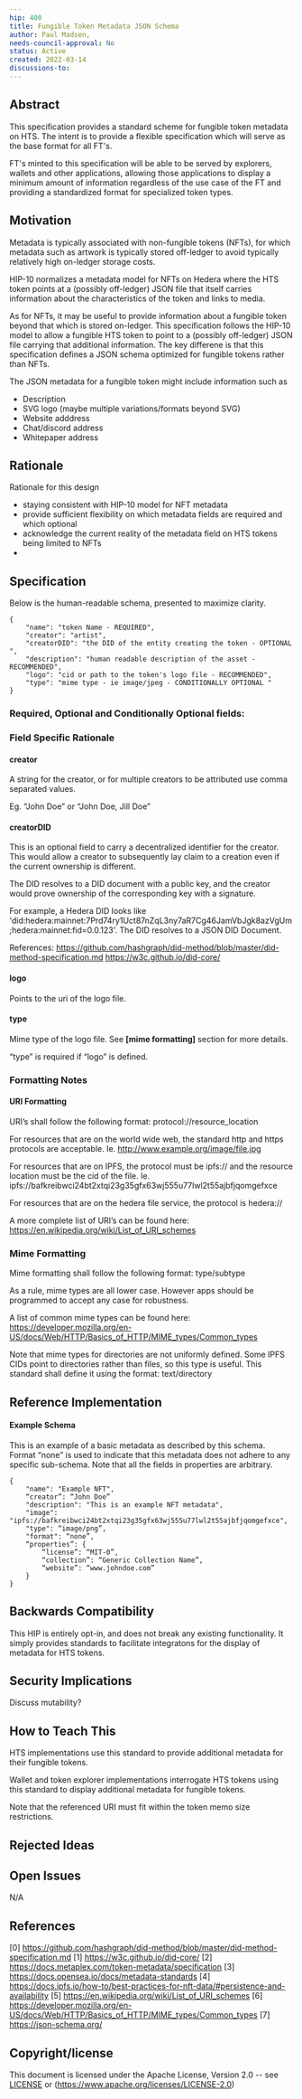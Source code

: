```yaml
---
hip: 400
title: Fungible Token Metadata JSON Schema
author: Paul Madsen, 
needs-council-approval: No
status: Active
created: 2022-03-14
discussions-to:
---
```


## Abstract

This specification provides a standard scheme for fungible token metadata on HTS. The intent is to provide a flexible specification which will serve as the base format for all FT's. 

FT's minted to this specification will be able to be served by explorers, wallets and other applications, allowing those applications to display a minimum amount of information regardless of the 
use case of the FT and providing a standardized format for specialized token types.

## Motivation

Metadata is typically associated with non-fungible tokens (NFTs), for which metadata such as artwork is typically stored off-ledger to avoid typically relatively high on-ledger storage costs. 

HIP-10 normalizes a metadata model for NFTs on Hedera  where the HTS token points at a (possibly off-ledger) JSON file that itself carries information about the characteristics of the token and links to media.

As for NFTs, it may be useful to provide information about a fungible token beyond that which is stored on-ledger. This specification follows the HIP-10 model to allow a fungible HTS token to point to a (possibly off-ledger) JSON file carrying that additional information. The key differene is that this specification defines a JSON schema optimized for fungible tokens rather than NFTs. 

The JSON metadata for a fungible token might include information such as

- Description 
- SVG logo (maybe multiple variations/formats beyond SVG)
- Website adddress
- Chat/discord address
- Whitepaper address


## Rationale

Rationale for this design

- staying consistent with HIP-10 model for NFT metadata
- provide sufficient flexibility on which metadata fields are required and which optional
- acknowledge the current reality of the metadata field on HTS tokens being limited to NFTs 
- 


## Specification

Below is the human-readable schema, presented to maximize clarity. 

```
{
    "name": "token Name - REQUIRED",
    "creator": "artist",
    "creatorDID": "the DID of the entity creating the token - OPTIONAL ",
    "description": "human readable description of the asset - RECOMMENDED",
    "logo": "cid or path to the token's logo file - RECOMMENDED",
    "type": "mime type - ie image/jpeg - CONDITIONALLY OPTIONAL "
}
```
### Required, Optional and Conditionally Optional fields:


### Field Specific Rationale

#### creator

A string for the creator, or for multiple creators to be attributed use comma separated values.

Eg. “John Doe” or “John Doe, Jill Doe”

#### creatorDID

This is an optional field to carry a decentralized identifier for the creator. This would allow a creator to subsequently lay claim to a creation even if the current ownership is different.

The DID resolves to a DID document with a public key, and the creator would prove ownership of the corresponding key with a signature.

For example, a Hedera DID looks like 'did:hedera:mainnet:7Prd74ry1Uct87nZqL3ny7aR7Cg46JamVbJgk8azVgUm;hedera:mainnet:fid=0.0.123'. The DID resolves to a JSON DID Document.

References: 
https://github.com/hashgraph/did-method/blob/master/did-method-specification.md
https://w3c.github.io/did-core/

#### logo

Points to the uri of the logo file. 

#### type

Mime type of the logo file. See **[mime formatting]** section for more details.

“type” is required if “logo” is defined. 

### Formatting Notes

#### URI Formatting

URI’s shall follow the following format: protocol://resource_location

For resources that are on the world wide web, the standard http and https protocols are acceptable. Ie. http://www.example.org/image/file.jpg

For resources that are on IPFS, the protocol must be ipfs:// and the resource location must be the cid of the file. Ie. ipfs://bafkreibwci24bt2xtqi23g35gfx63wj555u77lwl2t55ajbfjqomgefxce

For resources that are on the hedera file service, the protocol is hedera://

A more complete list of URI’s can be found here: https://en.wikipedia.org/wiki/List_of_URI_schemes

### Mime Formatting

Mime formatting shall follow the following format: type/subtype

As a rule, mime types are all lower case. However apps should be programmed to accept any case for robustness.

A list of common mime types can be found here: https://developer.mozilla.org/en-US/docs/Web/HTTP/Basics_of_HTTP/MIME_types/Common_types

Note that mime types for directories are not uniformly defined. Some IPFS CIDs point to directories rather than files, so this type is useful. This standard shall define it using the format: text/directory 

## Reference Implementation

#### Example Schema

This is an example of a basic metadata as described by this schema. Format “none” is used to indicate that this metadata does not adhere to any specific sub-schema. Note that all the fields in properties are arbitrary.
```
{
    "name": "Example NFT",
    “creator”: “John Doe”
    "description": "This is an example NFT metadata",
    "image": "ipfs://bafkreibwci24bt2xtqi23g35gfx63wj555u77lwl2t55ajbfjqomgefxce",
    "type": “image/png”,
    "format": “none”,
    “properties”: {
        “license”: “MIT-0”,
        “collection”: “Generic Collection Name”,
        “website”: “www.johndoe.com”
    }
}
```

## Backwards Compatibility

This HIP is entirely opt-in, and does not break any existing functionality. It simply provides standards to facilitate integratons for the display of metadata for HTS tokens.

## Security Implications

Discuss mutability?

## How to Teach This

HTS implementations use this standard to provide additional metadata for their fungible tokens. 

Wallet and token explorer implementations interrogate HTS tokens using this standard to display additional metadata for fungible tokens.

Note that the referenced URI must fit within the token memo size restrictions.

## Rejected Ideas


## Open Issues

N/A

## References

[0] https://github.com/hashgraph/did-method/blob/master/did-method-specification.md
[1] https://w3c.github.io/did-core/
[2] https://docs.metaplex.com/token-metadata/specification
[3] https://docs.opensea.io/docs/metadata-standards
[4] https://docs.ipfs.io/how-to/best-practices-for-nft-data/#persistence-and-availability
[5] https://en.wikipedia.org/wiki/List_of_URI_schemes
[6] https://developer.mozilla.org/en-US/docs/Web/HTTP/Basics_of_HTTP/MIME_types/Common_types
[7] https://json-schema.org/

## Copyright/license

This document is licensed under the Apache License, Version 2.0 -- see [LICENSE](../LICENSE) or (https://www.apache.org/licenses/LICENSE-2.0)
